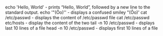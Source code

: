echo 'Hello, World' - prints “Hello, World”, followed by a new line to the standard output.
echo '"(Ôo)'\' - displays a confused smiley "(Ôo)'
cat /etc/passwd - displays the content of /etc/passwd file
cat /etc/passwd etc/hosts - display the content of the two
tail -n 10 /etc/passwd - dsplays last 10 lines of a file
head -n 10 /etc/passwd - displays first 10 lines of a file
